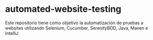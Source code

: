 # automated-website-testing
Este repositorio tiene como objetivo la automatización de pruebas a websites utilizando Selenium, Cucumber, SerenityBDD, Java, Maven e IntelliJ
